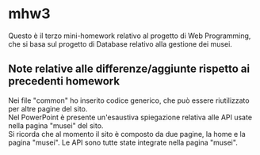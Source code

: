 # mhw3

Questo è il terzo mini-homework relativo al progetto di Web Programming, che si basa sul progetto di Database relativo alla gestione dei musei.

## Note relative alle differenze/aggiunte rispetto ai precedenti homework
Nei file "common" ho inserito codice generico, che può essere riutilizzato per altre pagine del sito.<br/>
Nel PowerPoint è presente un'esaustiva spiegazione relativa alle API usate nella pagina "musei" del sito.<br/>
Si ricorda che al momento il sito è composto da due pagine, la home e la pagina "musei". Le API sono tutte state integrate nella pagina "musei".
